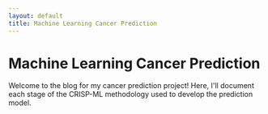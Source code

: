 ```yaml
---
layout: default
title: Machine Learning Cancer Prediction
---
```

# Machine Learning Cancer Prediction
Welcome to the blog for my cancer prediction project! Here, I'll document each stage of the CRISP-ML methodology used to develop the prediction model.
